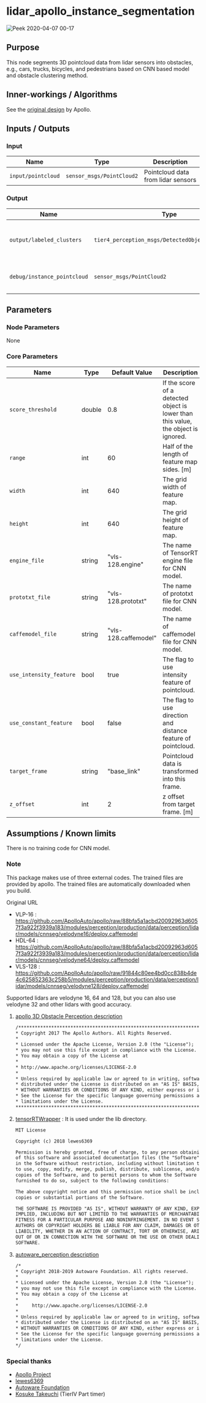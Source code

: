 # lidar_apollo_instance_segmentation

![Peek 2020-04-07 00-17](https://user-images.githubusercontent.com/8327598/78574862-92507d80-7865-11ea-9a2d-56d3453bdb7a.gif)

## Purpose

This node segments 3D pointcloud data from lidar sensors into obstacles, e.g., cars, trucks, bicycles, and pedestrians
based on CNN based model and obstacle clustering method.

## Inner-workings / Algorithms

See the [original design](https://github.com/ApolloAuto/apollo/blob/master/docs/specs/3d_obstacle_perception.md) by Apollo.

## Inputs / Outputs

### Input

| Name               | Type                      | Description                        |
| ------------------ | ------------------------- | ---------------------------------- |
| `input/pointcloud` | `sensor_msgs/PointCloud2` | Pointcloud data from lidar sensors |

### Output

| Name                        | Type                                               | Description                                       |
| --------------------------- | -------------------------------------------------- | ------------------------------------------------- |
| `output/labeled_clusters`   | `tier4_perception_msgs/DetectedObjectsWithFeature` | Detected objects with labeled pointcloud cluster. |
| `debug/instance_pointcloud` | `sensor_msgs/PointCloud2`                          | Segmented pointcloud for visualization.           |

## Parameters

### Node Parameters

None

### Core Parameters

| Name                    | Type   | Default Value        | Description                                                                        |
| ----------------------- | ------ | -------------------- | ---------------------------------------------------------------------------------- |
| `score_threshold`       | double | 0.8                  | If the score of a detected object is lower than this value, the object is ignored. |
| `range`                 | int    | 60                   | Half of the length of feature map sides. [m]                                       |
| `width`                 | int    | 640                  | The grid width of feature map.                                                     |
| `height`                | int    | 640                  | The grid height of feature map.                                                    |
| `engine_file`           | string | "vls-128.engine"     | The name of TensorRT engine file for CNN model.                                    |
| `prototxt_file`         | string | "vls-128.prototxt"   | The name of prototxt file for CNN model.                                           |
| `caffemodel_file`       | string | "vls-128.caffemodel" | The name of caffemodel file for CNN model.                                         |
| `use_intensity_feature` | bool   | true                 | The flag to use intensity feature of pointcloud.                                   |
| `use_constant_feature`  | bool   | false                | The flag to use direction and distance feature of pointcloud.                      |
| `target_frame`          | string | "base_link"          | Pointcloud data is transformed into this frame.                                    |
| `z_offset`              | int    | 2                    | z offset from target frame. [m]                                                    |

## Assumptions / Known limits

There is no training code for CNN model.

### Note

This package makes use of three external codes.
The trained files are provided by apollo. The trained files are automatically downloaded when you build.

Original URL

- VLP-16 :
  <https://github.com/ApolloAuto/apollo/raw/88bfa5a1acbd20092963d6057f3a922f3939a183/modules/perception/production/data/perception/lidar/models/cnnseg/velodyne16/deploy.caffemodel>
- HDL-64 :
  <https://github.com/ApolloAuto/apollo/raw/88bfa5a1acbd20092963d6057f3a922f3939a183/modules/perception/production/data/perception/lidar/models/cnnseg/velodyne64/deploy.caffemodel>
- VLS-128 :
  <https://github.com/ApolloAuto/apollo/raw/91844c80ee4bd0cc838b4de4c625852363c258b5/modules/perception/production/data/perception/lidar/models/cnnseg/velodyne128/deploy.caffemodel>

Supported lidars are velodyne 16, 64 and 128, but you can also use velodyne 32 and other lidars with good accuracy.

1. [apollo 3D Obstacle Perception description](https://github.com/ApolloAuto/apollo/blob/master/docs/specs/3d_obstacle_perception.md)

   ```txt
   /******************************************************************************
   * Copyright 2017 The Apollo Authors. All Rights Reserved.
   *
   * Licensed under the Apache License, Version 2.0 (the "License");
   * you may not use this file except in compliance with the License.
   * You may obtain a copy of the License at
   *
   * http://www.apache.org/licenses/LICENSE-2.0
   *
   * Unless required by applicable law or agreed to in writing, software
   * distributed under the License is distributed on an "AS IS" BASIS,
   * WITHOUT WARRANTIES OR CONDITIONS OF ANY KIND, either express or implied.
   * See the License for the specific language governing permissions and
   * limitations under the License.
   *****************************************************************************/
   ```

2. [tensorRTWrapper](https://github.com/lewes6369/tensorRTWrapper) :
   It is used under the lib directory.

   ```txt
   MIT License
   
   Copyright (c) 2018 lewes6369
   
   Permission is hereby granted, free of charge, to any person obtaining a copy
   of this software and associated documentation files (the "Software"), to deal
   in the Software without restriction, including without limitation the rights
   to use, copy, modify, merge, publish, distribute, sublicense, and/or sell
   copies of the Software, and to permit persons to whom the Software is
   furnished to do so, subject to the following conditions:
   
   The above copyright notice and this permission notice shall be included in all
   copies or substantial portions of the Software.
   
   THE SOFTWARE IS PROVIDED "AS IS", WITHOUT WARRANTY OF ANY KIND, EXPRESS OR
   IMPLIED, INCLUDING BUT NOT LIMITED TO THE WARRANTIES OF MERCHANTABILITY,
   FITNESS FOR A PARTICULAR PURPOSE AND NONINFRINGEMENT. IN NO EVENT SHALL THE
   AUTHORS OR COPYRIGHT HOLDERS BE LIABLE FOR ANY CLAIM, DAMAGES OR OTHER
   LIABILITY, WHETHER IN AN ACTION OF CONTRACT, TORT OR OTHERWISE, ARISING FROM,
   OUT OF OR IN CONNECTION WITH THE SOFTWARE OR THE USE OR OTHER DEALINGS IN THE
   SOFTWARE.
   ```

3. [autoware_perception description](https://github.com/k0suke-murakami/autoware_perception/tree/feature/integration_baidu_seg/lidar_apollo_cnn_seg_detect)

   ```txt
   /*
   * Copyright 2018-2019 Autoware Foundation. All rights reserved.
   *
   * Licensed under the Apache License, Version 2.0 (the "License");
   * you may not use this file except in compliance with the License.
   * You may obtain a copy of the License at
   *
   *     http://www.apache.org/licenses/LICENSE-2.0
   *
   * Unless required by applicable law or agreed to in writing, software
   * distributed under the License is distributed on an "AS IS" BASIS,
   * WITHOUT WARRANTIES OR CONDITIONS OF ANY KIND, either express or implied.
   * See the License for the specific language governing permissions and
   * limitations under the License.
   */
   ```

### Special thanks

- [Apollo Project](https://github.com/ApolloAuto/apollo)
- [lewes6369](https://github.com/lewes6369)
- [Autoware Foundation](https://github.com/autowarefoundation/autoware)
- [Kosuke Takeuchi](https://github.com/kosuke55) (TierIV Part timer)
